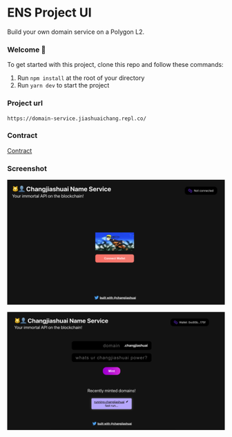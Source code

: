 # ENS Project UI

Build your own domain service on a Polygon L2.

### **Welcome 👋**
To get started with this project, clone this repo and follow these commands:

1. Run `npm install` at the root of your directory
2. Run `yarn dev` to start the project


### Project url
```
https://domain-service.jiashuaichang.repl.co/
```

### Contract
[Contract](https://github.com/changjiashuai/ens-polygon)

### Screenshot
![运行截图](imgs/s1.png)

![运行截图](imgs/s2.png)
